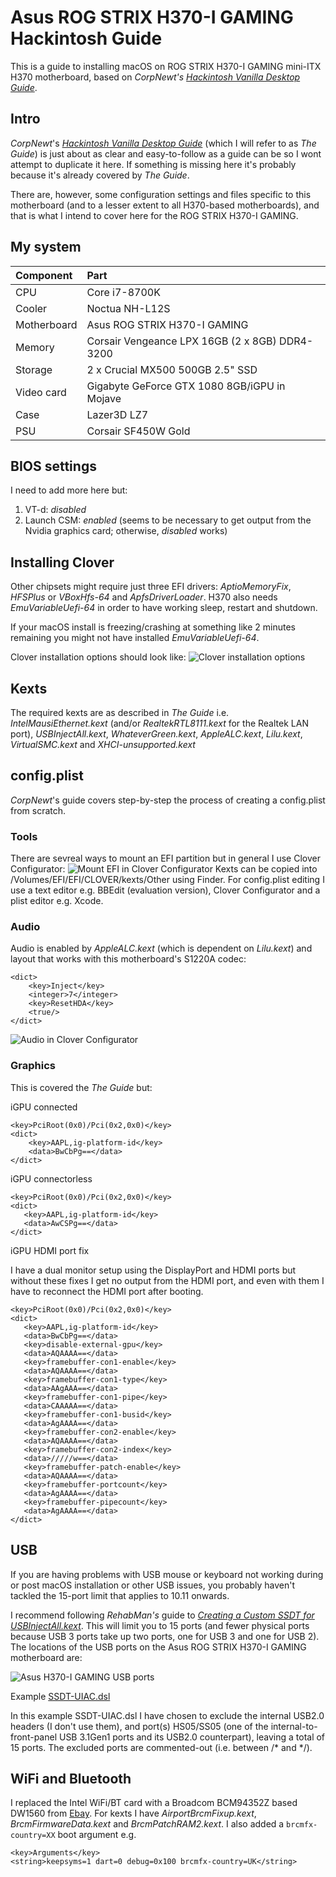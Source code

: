 # Asus ROG STRIX H370-I GAMING Hackintosh Guide
This is a guide to installing macOS on ROG STRIX H370-I GAMING mini-ITX H370 motherboard, based on *CorpNewt's [Hackintosh Vanilla Desktop Guide](https://hackintosh.gitbook.io/-r-hackintosh-vanilla-desktop-guide/)*.

## Intro
*CorpNewt*'s *[Hackintosh Vanilla Desktop Guide](https://hackintosh.gitbook.io/-r-hackintosh-vanilla-desktop-guide/)* (which I will refer to as *The Guide*) is just about as clear and easy-to-follow as a guide can be so I wont attempt to duplicate it here. If something is missing here it's probably because it's already covered by *The Guide*.

There are, however, some configuration settings and files specific to this motherboard (and to a lesser extent to all H370-based motherboards), and that is what I intend to cover here for the ROG STRIX H370-I GAMING.

## My system
|Component|Part|
|:-|:-|
| CPU | Core i7-8700K |
|Cooler|Noctua NH-L12S|
|Motherboard|Asus ROG STRIX H370-I GAMING|
|Memory|Corsair Vengeance LPX 16GB (2 x 8GB) DDR4-3200|
|Storage|2 x Crucial MX500 500GB 2.5" SSD|
|Video card|Gigabyte GeForce GTX 1080 8GB/iGPU in Mojave|
|Case|Lazer3D LZ7|
|PSU|Corsair SF450W Gold|

## BIOS settings
I need to add more here but:
1. VT-d: *disabled*
2. Launch CSM: *enabled* (seems to be necessary to get output from the Nvidia graphics card; otherwise, *disabled* works)

## Installing Clover
Other chipsets might require just three EFI drivers: *AptioMemoryFix*, *HFSPlus* or *VBoxHfs-64* and *ApfsDriverLoader*. H370 also needs *EmuVariableUefi-64* in order to have working sleep, restart and shutdown.

If your macOS install is freezing/crashing at something like 2 minutes remaining you might not have installed *EmuVariableUefi-64*.

Clover installation options should look like:
![Clover installation options](https://raw.githubusercontent.com/Autocrit/Asus-ROG-STRIX-H370-I-GAMING-Hackintosh-Guide/master/clover-install-options-2.png "Clover installation options")

## Kexts
The required kexts are as described in *The Guide* i.e. *IntelMausiEthernet.kext* (and/or *RealtekRTL8111.kext* for the Realtek LAN port), *USBInjectAll.kext*, *WhateverGreen.kext*, *AppleALC.kext*, *Lilu.kext*, *VirtualSMC.kext* and *XHCI-unsupported.kext*

## config.plist
*CorpNewt*'s guide covers step-by-step the process of creating a config.plist from scratch.

### Tools
There are sevreal ways to mount an EFI partition but in general I use Clover Configurator:
![Mount EFI in Clover Configurator](https://raw.githubusercontent.com/Autocrit/Asus-ROG-STRIX-H370-I-GAMING-Hackintosh-Guide/master/clover-configigurator-mount-efi.png "Mount EFI in Clover Configurator")
Kexts can be copied into /Volumes/EFI/EFI/CLOVER/kexts/Other using Finder.
For config.plist editing I use a text editor e.g. BBEdit (evaluation version), Clover Configurator and a plist editor e.g. Xcode.

### Audio
Audio is enabled by *AppleALC.kext* (which is dependent on *Lilu.kext*) and layout that works with this motherboard's S1220A codec:
```<key>Audio</key>
<dict>
	<key>Inject</key>
	<integer>7</integer>
	<key>ResetHDA</key>
	<true/>
</dict>
```
![Audio in Clover Configurator](https://raw.githubusercontent.com/Autocrit/Asus-ROG-STRIX-H370-I-GAMING-Hackintosh-Guide/master/clover-configurator-audio.png "Audio in Clover Configurator")

### Graphics
This is covered the *The Guide* but:

iGPU connected
```
<key>PciRoot(0x0)/Pci(0x2,0x0)</key>
<dict>
	<key>AAPL,ig-platform-id</key>
	<data>BwCbPg==</data>
</dict>
```
iGPU connectorless
```
<key>PciRoot(0x0)/Pci(0x2,0x0)</key>
<dict>
   <key>AAPL,ig-platform-id</key>
   <data>AwCSPg==</data>
</dict>
```

iGPU HDMI port fix

I have a dual monitor setup using the DisplayPort and HDMI ports but without these fixes I get no output from the HDMI port, and even with them I have to reconnect the HDMI port after booting.
```
<key>PciRoot(0x0)/Pci(0x2,0x0)</key>
<dict>
   <key>AAPL,ig-platform-id</key>
   <data>BwCbPg==</data>
   <key>disable-external-gpu</key>
   <data>AQAAAA==</data>
   <key>framebuffer-con1-enable</key>
   <data>AQAAAA==</data>
   <key>framebuffer-con1-type</key>
   <data>AAgAAA==</data>
   <key>framebuffer-con1-pipe</key>
   <data>CAAAAA==</data>
   <key>framebuffer-con1-busid</key>
   <data>AgAAAA==</data>
   <key>framebuffer-con2-enable</key>
   <data>AQAAAA==</data>
   <key>framebuffer-con2-index</key>
   <data>/////w==</data>
   <key>framebuffer-patch-enable</key>
   <data>AQAAAA==</data>
   <key>framebuffer-portcount</key>
   <data>AgAAAA==</data>
   <key>framebuffer-pipecount</key>
   <data>AgAAAA==</data>
</dict>
```

## USB
If you are having problems with USB mouse or keyboard not working during or post macOS installation or other USB issues, you probably haven't tackled the 15-port limit that applies to 10.11 onwards.

I recommend following *RehabMan's*  guide to *[Creating a Custom SSDT for USBInjectAll.kext](https://www.tonymacx86.com/threads/guide-creating-a-custom-ssdt-for-usbinjectall-kext.211311/)*. This will limit you to 15 ports (and fewer physical ports because USB 3 ports take up two ports, one for USB 3 and one for USB 2). The locations of the USB ports on the Asus ROG STRIX H370-I GAMING motherboard are:

![Asus H370-I GAMING USB ports](https://raw.githubusercontent.com/Autocrit/Asus-ROG-STRIX-H370-I-GAMING-Hackintosh-Guide/master/asus-h370-i-gaming-usb-ports-2.png "Asus H370-I GAMING USB ports")

Example [SSDT-UIAC.dsl](https://github.com/Autocrit/Asus-ROG-STRIX-H370-I-GAMING-Hackintosh-Guide/blob/master/SSDT-UIAC.dsl)

In this example SSDT-UIAC.dsl I have chosen to exclude the internal USB2.0 headers (I don't use them), and port(s) HS05/SS05 (one of the internal-to-front-panel USB 3.1Gen1 ports and its USB2.0 counterpart), leaving a total of 15 ports. The excluded ports are commented-out (i.e. between /\* and \*/).

## WiFi and Bluetooth
I replaced the Intel WiFi/BT card with a Broadcom BCM94352Z based DW1560 from [Ebay](https://www.ebay.co.uk/itm/172212358962).
For kexts I have *AirportBrcmFixup.kext*, *BrcmFirmwareData.kext* and *BrcmPatchRAM2.kext*. I also added a `brcmfx-country=XX` boot argument e.g.
```
<key>Arguments</key>
<string>keepsyms=1 dart=0 debug=0x100 brcmfx-country=UK</string>
```
